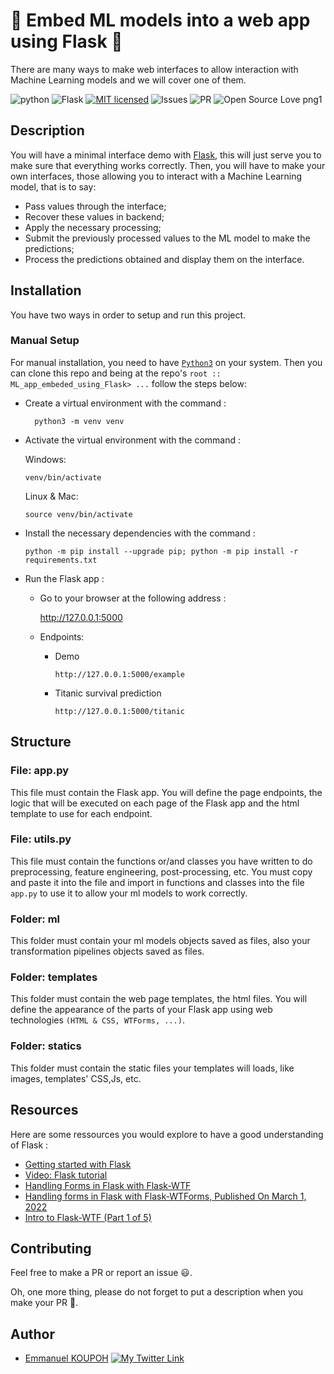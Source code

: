 # 🚀 Embed ML models into a web app using Flask 🚀

There are many ways to make web interfaces to allow interaction with Machine Learning models and we will cover one of them.

![python](https://img.shields.io/badge/Python-3776AB?style=for-the-badge&logo=python&logoColor=white)
![Flask](https://img.shields.io/badge/flask-%23000.svg?style=for-the-badge&logo=flask&logoColor=white)
[![MIT licensed](https://img.shields.io/badge/license-mit-blue?style=for-the-badge&logo=appveyor)](./LICENSE)
![Issues](https://img.shields.io/github/issues/eaedk/ML_app_embeded_using_Flask?style=for-the-badge&logo=appveyor)
![PR](https://img.shields.io/github/issues-pr/eaedk/ML_app_embeded_using_Flask?style=for-the-badge&logo=appveyor)
![Open Source Love png1](https://badges.frapsoft.com/os/v1/open-source.png?v=103)


## Description

You will have a minimal interface demo with [Flask](), this will just serve you to make sure that everything works correctly. Then, you will have to make your own interfaces, those allowing you to interact with a Machine Learning model, that is to say:
- Pass values through the interface;
- Recover these values in backend;
- Apply the necessary processing;
- Submit the previously processed values to the ML model to make the predictions;
- Process the predictions obtained and display them on the interface.

## Installation

You have two ways in order to setup and run this project.

### Manual Setup

For manual installation, you need to have [`Python3`](https://www.python.org/) on your system. Then you can clone this repo and being at the repo's `root :: ML_app_embeded_using_Flask> ...`  follow the steps below:

- Create a virtual environment with the command :
        
        python3 -m venv venv

- Activate the virtual environment with the command :
  
  Windows:

      venv/bin/activate 
  
  Linux & Mac: 

      source venv/bin/activate

- Install the necessary dependencies with the command :
        
      python -m pip install --upgrade pip; python -m pip install -r requirements.txt

- Run the Flask app :
  - Go to your browser at the following address :
        
      http://127.0.0.1:5000
        
  - Endpoints:
    
    - Demo

          http://127.0.0.1:5000/example

    - Titanic survival prediction

          http://127.0.0.1:5000/titanic





## Structure
### File: app.py
This file must contain the Flask app. You will define the page endpoints, the logic that will be executed on each page of the Flask app and the html template to use for each endpoint.

### File: utils.py
This file must contain the functions or/and classes you have written to do preprocessing, feature engineering, post-processing, etc. You must copy and paste it into the file and import in functions and classes into the file `app.py` to use it to allow your ml models to work correctly.

### Folder: ml
This folder must contain your ml models objects saved as files, also your transformation pipelines objects saved as files.

### Folder: templates
This folder must contain the web page templates, the html files. You will define the appearance of the parts of your Flask app using web technologies `(HTML & CSS, WTForms, ...)`.

### Folder: statics
This folder must contain the static files your templates will loads, like images, templates' CSS,Js, etc.

<!-- ## Screenshots

<table>
    <tr>
        <th>Flask interface</th>
        <th></th>
    </tr>
    <tr>
        <td><img src="./screenshots/.png"/></td>
    </tr>
</table> -->


## Resources
Here are some ressources you would explore to have a good understanding of Flask :
- [Getting started with Flask](https://dev.to/nagatodev/getting-started-with-flask-1kn1)
- [Video: Flask tutorial](https://www.youtube.com/watch?v=Kja_28SNIow)
- [Handling Forms in Flask with Flask-WTF](https://hackersandslackers.com/flask-wtforms-forms/)
- [Handling forms in Flask with Flask-WTForms, Published On March 1, 2022](https://www.analyticsvidhya.com/blog/2022/03/handling-forms-in-flask-with-flask-wtforms/)
- [Intro to Flask-WTF (Part 1 of 5)](https://www.youtube.com/watch?v=vzaXBm-ZVOQ&list=PLdXrUau65MnMlMGISqq3QmCY8hHoe84jf)
<!-- - []() -->


## Contributing

Feel free to make a PR or report an issue 😃.

Oh, one more thing, please do not forget to put a description when you make your PR 🙂.

## Author

- [Emmanuel KOUPOH](https://www.linkedin.com/in/esa%C3%AFe-alain-emmanuel-dina-koupoh-7b974a17a/)
[![My Twitter Link](https://img.shields.io/twitter/follow/emmanuelkoupoh?style=social)](https://twitter.com/emmanuelkoupoh)